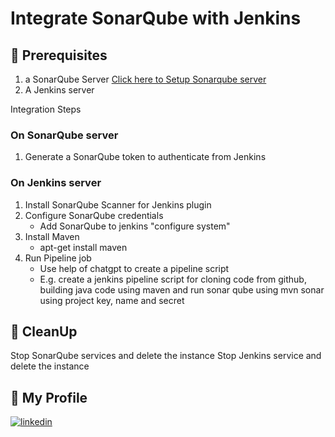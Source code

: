 # Integrate SonarQube with Jenkins 

## 🧰 Prerequisites
1. a SonarQube Server [Click here to Setup Sonarqube server](https://github.com/HandsOnDevOpsTraining/docker-and-sonarqube-installation-in-aws)
2. A Jenkins server 


Integration Steps 

### On SonarQube server 

1. Generate a SonarQube token to authenticate from Jenkins

### On Jenkins server 

1. Install SonarQube Scanner for Jenkins plugin
2. Configure SonarQube credentials 
   - Add SonarQube to jenkins "configure system" 
3. Install Maven 
   - apt-get install maven
4. Run Pipeline job 
   - Use help of chatgpt to create a pipeline script
   - E.g. create a jenkins pipeline script for cloning code from github, building java code using maven and run sonar qube using mvn sonar using project key, name and secret

## 🧹 CleanUp  

   Stop SonarQube services and delete the instance
   Stop Jenkins service and delete the instance 

   
## 🔗 My Profile
[![linkedin](https://img.shields.io/badge/linkedin-0A66C2?style=for-the-badge&logo=linkedin&logoColor=white)](https://www.linkedin.com/in/madan-lanka-0368a9b)
